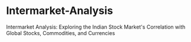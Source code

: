 # Intermarket-Analysis
Intermarket Analysis: Exploring the Indian Stock Market's Correlation with Global Stocks, Commodities, and Currencies
